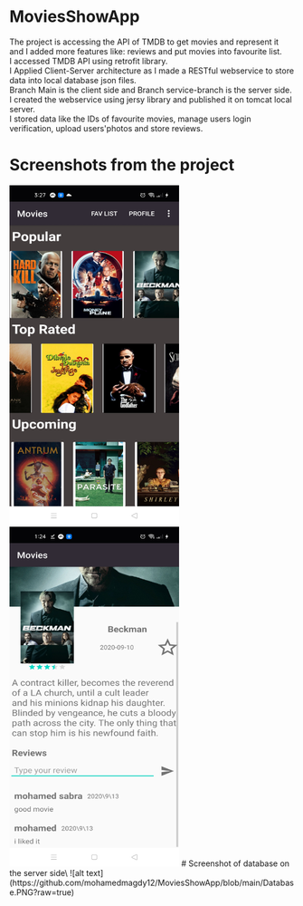 # MoviesShowApp
The project is accessing the API of TMDB to get movies and represent it and I added more features like: reviews and put movies into favourite list.\
I accessed TMDB API using retrofit library.\
I Applied Client-Server architecture as I made a RESTful webservice to store data into local database json files.\
Branch Main is the client side and Branch service-branch is the server side.\
I created the webservice using jersy library and published it on tomcat local server.\
I stored data like the IDs of favourite movies, manage users login verification, upload users'photos and
store reviews.
# Screenshots from the project
<img src="https://github.com/mohamedmagdy12/MoviesShowApp/blob/main/Screenshot_2020-10-13-03-27-29-83_831cd39b064e176903019524df8eeb16.jpg" width="300" height="600">
<img src="https://github.com/mohamedmagdy12/MoviesShowApp/blob/main/Screenshot_2020-10-13-01-24-13-99_831cd39b064e176903019524df8eeb16.jpg" width="300" height="600">
# Screenshot of database on the server side\
![alt text](https://github.com/mohamedmagdy12/MoviesShowApp/blob/main/Database.PNG?raw=true)


